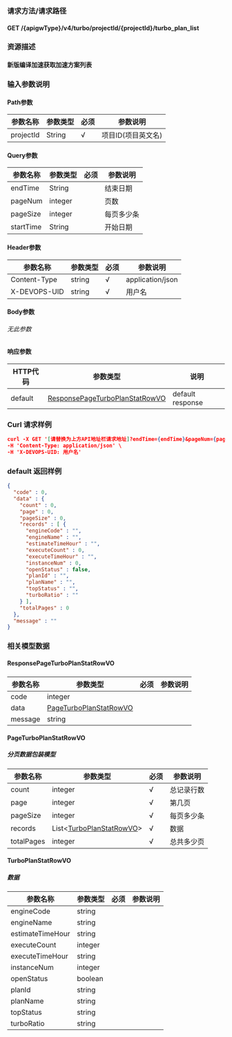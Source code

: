 ### 请求方法/请求路径
#### GET /{apigwType}/v4/turbo/projectId/{projectId}/turbo_plan_list
### 资源描述
#### 新版编译加速获取加速方案列表
### 输入参数说明
#### Path参数

| 参数名称      | 参数类型   | 必须  | 参数说明        |
| --------- | ------ | --- | ----------- |
| projectId | String | √   | 项目ID(项目英文名) |

#### Query参数

| 参数名称      | 参数类型    | 必须  | 参数说明  |
| --------- | ------- | --- | ----- |
| endTime   | String  |     | 结束日期  |
| pageNum   | integer |     | 页数    |
| pageSize  | integer |     | 每页多少条 |
| startTime | String  |     | 开始日期  |

#### Header参数

| 参数名称         | 参数类型   | 必须  | 参数说明             |
| ------------ | ------ | --- | ---------------- |
| Content-Type | string | √   | application/json |
| X-DEVOPS-UID | string | √   | 用户名              |

#### Body参数
###### 无此参数
#### 响应参数

| HTTP代码  | 参数类型                                                              | 说明               |
| ------- | ----------------------------------------------------------------- | ---------------- |
| default | [ResponsePageTurboPlanStatRowVO](#ResponsePageTurboPlanStatRowVO) | default response |

### Curl 请求样例

```Json
curl -X GET '[请替换为上方API地址栏请求地址]?endTime={endTime}&pageNum={pageNum}&pageSize={pageSize}&startTime={startTime}' \
-H 'Content-Type: application/json' \
-H 'X-DEVOPS-UID: 用户名' 
```

### default 返回样例

```Json
{
  "code" : 0,
  "data" : {
    "count" : 0,
    "page" : 0,
    "pageSize" : 0,
    "records" : [ {
      "engineCode" : "",
      "engineName" : "",
      "estimateTimeHour" : "",
      "executeCount" : 0,
      "executeTimeHour" : "",
      "instanceNum" : 0,
      "openStatus" : false,
      "planId" : "",
      "planName" : "",
      "topStatus" : "",
      "turboRatio" : ""
    } ],
    "totalPages" : 0
  },
  "message" : ""
}
```

### 相关模型数据
#### ResponsePageTurboPlanStatRowVO
##### 

| 参数名称    | 参数类型                                              | 必须  | 参数说明 |
| ------- | ------------------------------------------------- | --- | ---- |
| code    | integer                                           |     |      |
| data    | [PageTurboPlanStatRowVO](#PageTurboPlanStatRowVO) |     |      |
| message | string                                            |     |      |

#### PageTurboPlanStatRowVO
##### 分页数据包装模型

| 参数名称       | 参数类型                                            | 必须  | 参数说明  |
| ---------- | ----------------------------------------------- | --- | ----- |
| count      | integer                                         | √   | 总记录行数 |
| page       | integer                                         | √   | 第几页   |
| pageSize   | integer                                         | √   | 每页多少条 |
| records    | List<[TurboPlanStatRowVO](#TurboPlanStatRowVO)> | √   | 数据    |
| totalPages | integer                                         | √   | 总共多少页 |

#### TurboPlanStatRowVO
##### 数据

| 参数名称             | 参数类型    | 必须  | 参数说明 |
| ---------------- | ------- | --- | ---- |
| engineCode       | string  |     |      |
| engineName       | string  |     |      |
| estimateTimeHour | string  |     |      |
| executeCount     | integer |     |      |
| executeTimeHour  | string  |     |      |
| instanceNum      | integer |     |      |
| openStatus       | boolean |     |      |
| planId           | string  |     |      |
| planName         | string  |     |      |
| topStatus        | string  |     |      |
| turboRatio       | string  |     |      |

 
